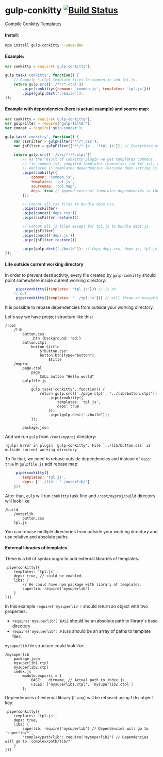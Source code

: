 # gulp-conkitty [![Build Status](https://travis-ci.org/hoho/gulp-conkitty.svg?branch=master)](https://travis-ci.org/hoho/gulp-conkitty)

Compile Conkitty Templates

#### Install:

```sh
npm install gulp-conkitty --save-dev
```


#### Example:

```js
var conkitty = require('gulp-conkitty');

gulp.task('conkitty', function() {
    // Compile *.ctpl template files to common.js and tpl.js.
    return gulp.src(['./**/*.ctpl'])
        .pipe(conkitty({common: 'common.js', templates: 'tpl.js'}))
        .pipe(gulp.dest('./build'));
});
```


#### Example with dependencies ([here is actual example](https://github.com/hoho/conkitty/tree/master/example2)) and source map:

```js
var conkitty = require('gulp-conkitty');
var gulpFilter = require('gulp-filter');
var concat = require('gulp-concat');

gulp.task('conkitty', function() {
    var cssFilter = gulpFilter('**/*.css');
    var jsFilter = gulpFilter(['**/*.js', '!tpl.js']); // Everything except tpl.js.

    return gulp.src(['./src/**/*.ctpl'])
        // As the result of Conkitty plugin we get templates commons
        // (in common.js), compiled templates themselves (in tpl.js), and
        // declared in templates dependencies (because deps setting is true).
        .pipe(conkitty({
            common: 'common.js',
            templates: 'tpl.js',
            sourcemap: 'tpl.map',
            deps: true // Append external templates dependencies to the result.
        }))

        // Concat all css files to bundle deps.css.
        .pipe(cssFilter)
        .pipe(concat('deps.css'))
        .pipe(cssFilter.restore())

        // Concat all js files except for tpl.js to bundle deps.js.
        .pipe(jsFilter)
        .pipe(concat('deps.js'))
        .pipe(jsFilter.restore())

        .pipe(gulp.dest('./build')); // Copy deps.css, deps.js, tpl.js and tpl.map to ./build.
});
```

#### Life outside current working directory

In order to prevent destructivity, every file created by `gulp-conkitty`
should point somewhere inside current working directory:

```js
    .pipe(conkitty({templates: 'tpl.js'})) // is ok
    // but
    .pipe(conkitty({templates: '../tpl.js'})) // will throw an exception.
```

It is possible to rebase dependencies from outside your working directory.

Let's say we have project structure like this:

    /root
        /lib
            button.css
                .btn {background: red;}                            
            button.ctpl
                button $title
                    &"button.css"
                    button.btn[type="button"]
                        $title
        /myproj
            page.ctpl
                page
                    CALL button "Hello world"
            gulpfile.js
                ...
                gulp.task('conkitty', function() {
                    return gulp.src(['./page.ctpl', '../lib/button.ctpl'])
                        .pipe(conkitty({
                            templates: 'tpl.js',
                            deps: true
                        }))
                        .pipe(gulp.dest('./build'));
                });
                ...
            package.json

And we run `gulp` from `/root/myproj` directory:

    [gulp] Error in plugin 'gulp-conkitty': File `../lib/button.css` is outside current working directory
    
To fix that, we need to rebase outside dependencies and instead of `deps: true`
in `gulpfile.js` add rebase map:

```js
    .pipe(conkitty({
        templates: 'tpl.js',
        deps: {'../lib': './outerlib/'}
    }))
```

After that, `gulp` will run `conkitty` task fine and `/root/myproj/build` 
directory will look like:

    /build
        /outerlib
            button.css
        tpl.js

You can rebase multiple directories from outside your working directory and
use relative and absolute paths.

#### External libraries of templates

There is a bit of syntax sugar to add external libraries of templates.

    .pipe(conkitty({
        templates: 'tpl.js',
        deps: true, // sould be enabled.
        libs: {
            // We could have npm package with library of templates.
            superlib: require('mysuperlib')
        }
    }))

In this example `require('mysuperlib')` should return an object with two
properties:

+ `require('mysuperlib').BASE` should be an absolute path to library's base
   directory
+ `require('mysuperlib').FILES` should be an array of paths to template files.

`mysuperlib` file structure could look like:

    /mysuperlib
        package.json
        mysuperlib1.ctpl
        mysuperlib2.ctpl
        index.js
            module.exports = {
                BASE: __dirname, // Actual path to index.js.
                FILES: ['mysuperlib1.ctpl', 'mysuperlib2.ctpl']
            };

Dependencies of external library (if any) will be rebased using `libs` object
key:

    .pipe(conkitty({
        templates: 'tpl.js',
        deps: true,
        libs: {
            superlib: require('mysuperlib') // Dependencies will go to `superlib/*`,
            'complex/path/lib': require('mysuperlib2') // Dependencies will go to `complex/path/lib/*`
        }
    }))
